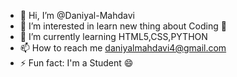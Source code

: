 - 👋 Hi, I’m @Daniyal-Mahdavi
- 👀 I’m interested in learn new thing about Coding 🌟
- 🌱 I’m currently learning HTML5,CSS,PYTHON 
- 📫 How to reach me daniyalmahdavi4@gmail.com 
- ⚡ Fun fact: I'm a Student 😄

<!---
Daniyal-Mahdavi/Daniyal-Mahdavi is a ✨ special ✨ repository because its `README.md` (this file) appears on your GitHub profile.
You can click the Preview link to take a look at your changes.
--->
